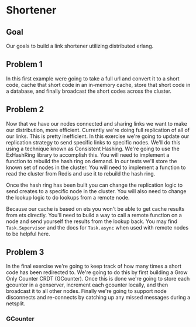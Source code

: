 # Shortener

## Goal

Our goals to build a link shortener utilizing distributed erlang.

## Problem 1

In this first example were going to take a full url and convert it to a short code,
cache that short code in an in-memory cache, store that short code in a database,
and finally broadcast the short codes across the cluster.

## Problem 2

Now that we have our nodes connected and sharing links we want to make our distribution,
more efficient. Currently we're doing full replication of all of our links. This
is pretty inefficient. In this exercise we're going to update our replication
strategy to send specific links to specific nodes. We'll do this using a technique
known as Consistent Hashing. We're going to use the ExHashRing library to accomplish this.
You will need to implement a function to rebuild the hash ring on demand. In our
tests we'll store the known set of nodes in the cluster. You will need to implement
a function to read the cluster from Redis and use it to rebuild the hash ring.

Once the hash ring has been built you can change the replication logic to send
creates to a specific node in the cluster. You will also need to change the
lookup logic to do lookups from a remote node.

Because our cache is based on ets you won't be able to get cache results from ets
directly. You'll need to build a way to call a remote function on a node and
send yourself the results from the lookup back. You may find `Task.Supervisor`
and the docs for `Task.async` when used with remote nodes to be helpful here.

## Problem 3

In the final exercise we're going to keep track of how many times a short code
has been redirected to. We're going to do this by first building a Grow Only Counter CRDT
(GCounter). Once this is done we're going to store each gcounter in a genserver,
increment each gcounter locally, and then broadcast it to all other nodes. Finally
we're going to support node disconnects and re-connects by catching up any
missed messages during a netsplit.

### GCounter
